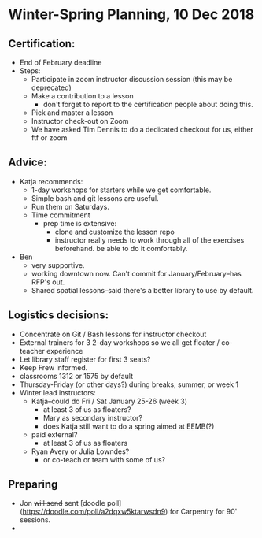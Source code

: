 # Winter-Spring Planning, 10 Dec 2018 
## Certification:
  - End of February deadline
  - Steps:
    - Participate in zoom instructor discussion session (this may be deprecated)
    - Make a contribution to a lesson
      - don't forget to report to the certification people about doing this.
    - Pick and master a lesson
    - Instructor check-out on Zoom
    - We have asked Tim Dennis to do a dedicated checkout for us, either ftf or zoom

## Advice:
- Katja recommends: 
  - 1-day workshops for starters while we get comfortable.  
  - Simple bash and git lessons are useful.  
  - Run them on Saturdays.
  - Time commitment
    - prep time is extensive:
      - clone and customize the lesson repo
      - instructor really needs to work through all of the exercises beforehand. be able to do it comfortably.
- Ben 
  - very supportive.
  - working downtown now.  Can't commit for January/February–has RFP's out.
  - Shared spatial lessons–said there's a better library to use by default.

## Logistics decisions:

  - Concentrate on Git / Bash lessons for instructor checkout
  - External trainers for 3 2-day workshops so we all get floater / co-teacher experience
  - Let library staff register for first 3 seats?
  - Keep Frew informed.
  - classrooms 1312 or 1575 by default
  - Thursday-Friday (or other days?) during breaks, summer, or week 1
  - Winter lead instructors:
    - Katja–could do Fri / Sat January 25-26 (week 3)
      - at least 3 of us as floaters?  
      - Mary as secondary instructor?
      - does Katja still want to do a spring aimed at EEMB(?) 
    - paid external?
      - at least 3 of us as floaters
    - Ryan Avery or Julia Lowndes?
      - or co-teach or team with some of us?

 ## Preparing
  - Jon ~~will send~~ sent [doodle poll] (https://doodle.com/poll/a2dqxw5ktarwsdn9) for Carpentry for 90' sessions.
  - 
